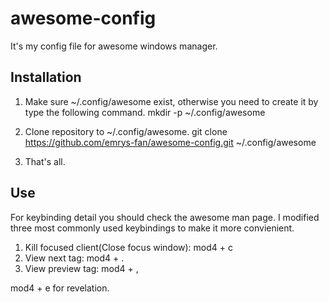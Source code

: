 awesome-config
==============

It's my config file for awesome windows manager.

## Installation

1. Make sure ~/.config/awesome exist, otherwise you need to create it by type the following command.
    mkdir -p ~/.config/awesome

2. Clone repository to ~/.config/awesome.
    git clone https://github.com/emrys-fan/awesome-config.git ~/.config/awesome

3. That's all. 

## Use
For keybinding detail you should check the awesome man page.
I modified three most commonly used keybindings to make it more convienient.

1. Kill focused client(Close focus window):
        mod4 + c
2. View next tag:
        mod4 + .
3. View preview tag:
        mod4 + ,

mod4 + e for revelation.
